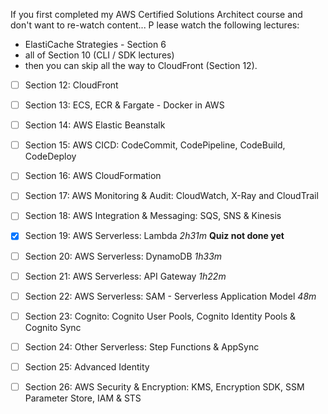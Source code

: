 
If you first completed my AWS Certified Solutions Architect course and don't want to re-watch content...
P lease watch the following lectures: 
- ElastiCache Strategies - Section 6
- all of Section 10 (CLI / SDK lectures)
- then you can skip all the way to CloudFront (Section 12).


- [ ] Section 12: CloudFront
- [ ] Section 13: ECS, ECR & Fargate - Docker in AWS
- [ ] Section 14: AWS Elastic Beanstalk
- [ ] Section 15: AWS CICD: CodeCommit, CodePipeline, CodeBuild, CodeDeploy
- [ ] Section 16: AWS CloudFormation
- [ ] Section 17: AWS Monitoring & Audit: CloudWatch, X-Ray and CloudTrail
- [ ] Section 18: AWS Integration & Messaging: SQS, SNS & Kinesis
- [X] Section 19: AWS Serverless: Lambda _2h31m_ **Quiz not done yet**
- [ ] Section 20: AWS Serverless: DynamoDB _1h33m_
- [ ] Section 21: AWS Serverless: API Gateway _1h22m_
- [ ] Section 22: AWS Serverless: SAM - Serverless Application Model _48m_
- [ ] Section 23: Cognito: Cognito User Pools, Cognito Identity Pools & Cognito Sync
- [ ] Section 24: Other Serverless: Step Functions & AppSync
- [ ] Section 25: Advanced Identity
- [ ] Section 26: AWS Security & Encryption: KMS, Encryption SDK, SSM Parameter Store, IAM & STS

